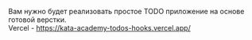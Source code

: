 Вам нужно будет реализовать простое TODO приложение на основе готовой верстки.<br />
Vercel - https://kata-academy-todos-hooks.vercel.app/

